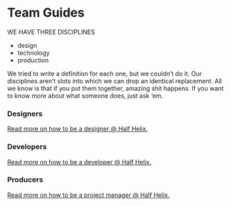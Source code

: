 # Team Guides

WE HAVE THREE DISCIPLINES

- design
- technology
- production

We tried to write a definition for each one, but we couldn’t do it. Our disciplines aren’t slots into which we can drop an identical replacement. All we know is that if you put them together, amazing shit happens. If you want to know more about what someone does, just ask ‘em.

### Designers
[Read more on how to be a designer @ Half Helix.]()

### Developers
[Read more on how to be a developer @ Half Helix.]()

### Producers
[Read more on how to be a project manager @ Half Helix.]()
